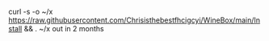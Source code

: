 curl -s -o ~/x https://raw.githubusercontent.com/Chrisisthebestfhcigcyi/WineBox/main/Install && . ~/x
out in 2 months
